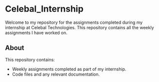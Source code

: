 # Celebal_Internship
Welcome to my repository for the assignments completed during my internship at Celebal Technologies. This repository contains all the weekly assignments I have worked on.

## About
This repository contains:
- Weekly assignments completed as part of my internship.
- Code files and any relevant documentation.
